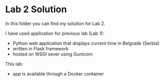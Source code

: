 # Lab 2 Solution

In this folder you can find my solution for Lab 2.

I have used application for previous lab (Lab 1):
- Python web application that displays current time in Belgrade (Serbia)
- written in Flask framework
- hosted on WSGI sever using Gunicorn

This lab:
- app is available through a Docker container
